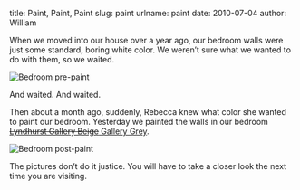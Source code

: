 title: Paint, Paint, Paint
slug: paint
urlname: paint
date: 2010-07-04
author: William

When we moved into our house over a year ago, our bedroom walls were just some
standard, boring white color. We weren&#x02bc;t sure what we wanted to do with
them, so we waited.

<img src="{static}/images/2010-07-03-bedroom-prepaint.jpg" alt="Bedroom pre-paint" class="img-fluid">

And waited. And waited.

Then about a month ago, suddenly, Rebecca knew what color she wanted to paint
our bedroom. Yesterday we painted the walls in our bedroom [<strike>Lyndhurst
Gallery Beige</strike> Gallery Grey][a].

<img src="{static}/images/2010-07-03-bedroom-postpaint.jpg" alt="Bedroom post-paint" class="img-fluid">

The pictures don&#x02bc;t do it justice. You will have to take a closer look the
next time you are visiting.

[a]: https://www.valsparpaint.com/en/explore-colors/painter/color-selector.html?colors=2006-10B
